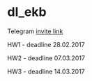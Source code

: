 # dl_ekb

Telegram [invite link](https://t.me/joinchat/AAAAAEIeF82FGIGHIo13nA)

HW1 - deadline 28.02.2017

HW2 - deadline 07.03.2017

HW3 - deadline 14.03.2017
